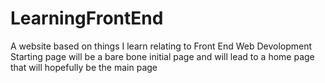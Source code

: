 # LearningFrontEnd
A website based on things I learn relating to Front End Web Devolopment
Starting page will be a bare bone initial page and will lead to a home page that will hopefully be the main page